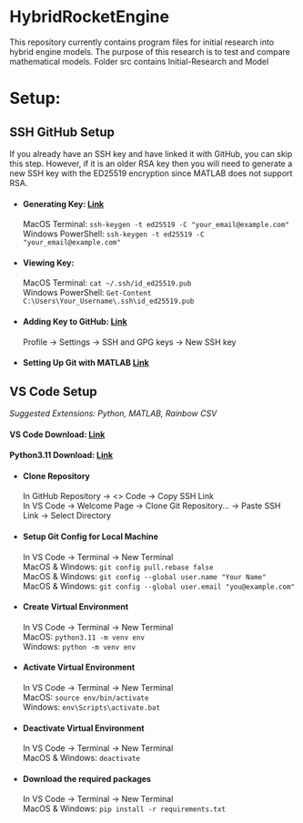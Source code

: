 # HybridRocketEngine
This repository currently contains program files for initial research into hybrid engine models. The purpose of this research is to test and compare mathematical models.
Folder src contains Initial-Research and Model

# Setup:
## SSH GitHub Setup
If you already have an SSH key and have linked it with GitHub, you can skip this step. However, if it is an older RSA key then you will need to generate a new SSH key with the ED25519 encryption since MATLAB does not support RSA.
 - #### Generating Key: [Link](https://docs.github.com/en/authentication/connecting-to-github-with-ssh/generating-a-new-ssh-key-and-adding-it-to-the-ssh-agent)  
   MacOS Terminal: `ssh-keygen -t ed25519 -C "your_email@example.com"`  
   Windows PowerShell: `ssh-keygen -t ed25519 -C "your_email@example.com"`  
 - #### Viewing Key:  
   MacOS Terminal: `cat ~/.ssh/id_ed25519.pub`  
   Windows PowerShell: `Get-Content C:\Users\Your_Username\.ssh\id_ed25519.pub`  
 - #### Adding Key to GitHub: [Link](https://docs.github.com/en/authentication/connecting-to-github-with-ssh/adding-a-new-ssh-key-to-your-github-account)  
   Profile -> Settings -> SSH and GPG keys -> New SSH key  
 - #### Setting Up Git with MATLAB [Link](https://www.mathworks.com/help/matlab/matlab_prog/set-up-git-source-control.html)
## VS Code Setup
*Suggested Extensions: Python, MATLAB, Rainbow CSV*

#### VS Code Download: [Link](https://code.visualstudio.com/download)  
#### Python3.11 Download: [Link](https://www.python.org/downloads/)

 - #### Clone Repository  
   In GitHub Repository -> <> Code -> Copy SSH Link  
   In VS Code -> Welcome Page -> Clone Git Repository... -> Paste SSH Link -> Select Directory  

 - #### Setup Git Config for Local Machine
   In VS Code -> Terminal -> New Terminal  
   MacOS & Windows: `git config pull.rebase false`  
   MacOS & Windows: `git config --global user.name "Your Name"`   
   MacOS & Windows: `git config --global user.email "you@example.com"`   

 - #### Create Virtual Environment
   In VS Code -> Terminal -> New Terminal  
   MacOS: `python3.11 -m venv env`  
   Windows: `python -m venv env`  

 - #### Activate Virtual Environment
   In VS Code -> Terminal -> New Terminal  
   MacOS: `source env/bin/activate`  
   Windows: `env\Scripts\activate.bat`  

 - #### Deactivate Virtual Environment
   In VS Code -> Terminal -> New Terminal   
   MacOS & Windows: `deactivate`  

 - #### Download the required packages
   In VS Code -> Terminal -> New Terminal  
   MacOS & Windows: `pip install -r requirements.txt`   
